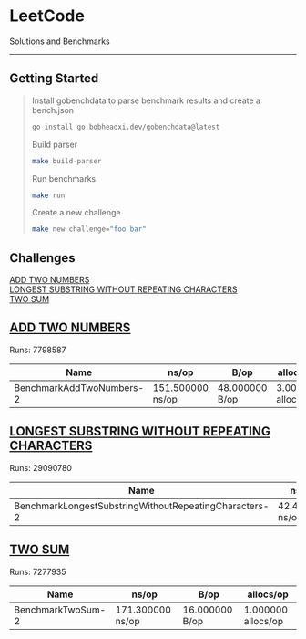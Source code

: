 # LeetCode 
Solutions and Benchmarks 

--- 

## Getting Started 

> Install gobenchdata to parse benchmark results and create a bench.json
> ```bash 
> go install go.bobheadxi.dev/gobenchdata@latest
> ```
> Build parser
> ```bash 
> make build-parser
> ```
> Run benchmarks
> ```bash 
> make run
> ```
> Create a new challenge
> ```bash
> make new challenge="foo bar" 
> ```










## Challenges

[ADD TWO NUMBERS](#add_two_numbers)  
[LONGEST SUBSTRING WITHOUT REPEATING CHARACTERS](#longest_substring_without_repeating_characters)  
[TWO SUM](#two_sum)  



<a name="add_two_numbers"></a>  

## [ADD TWO NUMBERS](./add_two_numbers)

Runs: 7798587  

| Name | ns/op | B/op | allocs/op |  
| ---- | ----- | ---- | --------- |  
| BenchmarkAddTwoNumbers-2 | 151.500000 ns/op | 48.000000 B/op | 3.000000 allocs/op |  

<a name="longest_substring_without_repeating_characters"></a>  

## [LONGEST SUBSTRING WITHOUT REPEATING CHARACTERS](./longest_substring_without_repeating_characters)

Runs: 29090780  

| Name | ns/op | B/op | allocs/op |  
| ---- | ----- | ---- | --------- |  
| BenchmarkLongestSubstringWithoutRepeatingCharacters-2 | 42.440000 ns/op | 0.000000 B/op | 0.000000 allocs/op |  

<a name="two_sum"></a>  

## [TWO SUM](./two_sum)

Runs: 7277935  

| Name | ns/op | B/op | allocs/op |  
| ---- | ----- | ---- | --------- |  
| BenchmarkTwoSum-2 | 171.300000 ns/op | 16.000000 B/op | 1.000000 allocs/op |  
